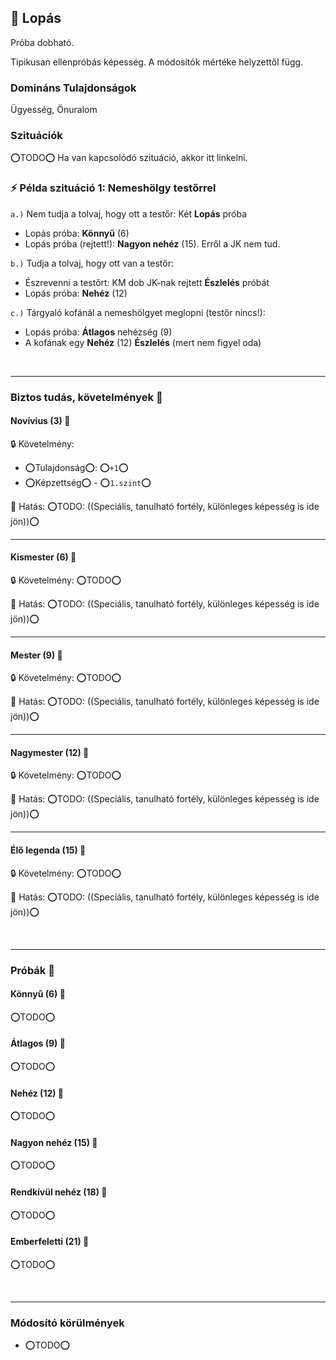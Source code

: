 ## 🔵 Lopás

Próba dobható.

Tipikusan ellenpróbás képesség. A módosítók mértéke helyzettől függ.

### Domináns Tulajdonságok

Ügyesség, Önuralom

### Szituációk

⭕TODO⭕ Ha van kapcsolódó szituáció, akkor itt linkelni.

### ⚡ Példa szituáció 1:  Nemeshölgy testőrrel

`a.)` Nem tudja a tolvaj, hogy ott a testőr: Két **Lopás** próba
- Lopás próba: **Könnyű** (6) 
- Lopás próba (rejtett!): **Nagyon nehéz** (15). Erről a JK nem tud.

`b.)` Tudja a tolvaj, hogy ott van a testőr:
- Észrevenni a testőrt: KM dob JK-nak rejtett **Észlelés** próbát
- Lopás próba: **Nehéz** (12)

`c.)` Tárgyaló kofánál a nemeshölgyet meglopni (testőr nincs!):
  - Lopás próba: **Átlagos** nehézség (9)
  - A kofának egy **Nehéz** (12)  **Észlelés** (mert nem figyel oda)

<br />

---
### Biztos tudás, követelmények 📖

#### Novívius (3) 📖

🔒 Követelmény:
- ⭕Tulajdonság⭕: ⭕`+1`⭕
- ⭕Képzettség⭕ - ⭕`1.szint`⭕

🌟 Hatás: ⭕TODO: ((Speciális, tanulható fortély, különleges képesség is ide jön))⭕

---
#### Kismester (6) 📖

🔒 Követelmény: ⭕TODO⭕

🌟 Hatás: ⭕TODO: ((Speciális, tanulható fortély, különleges képesség is ide jön))⭕

---
#### Mester (9) 📖

🔒 Követelmény: ⭕TODO⭕

🌟 Hatás: ⭕TODO: ((Speciális, tanulható fortély, különleges képesség is ide jön))⭕

---
#### Nagymester (12) 📖

🔒 Követelmény:  ⭕TODO⭕

🌟 Hatás: ⭕TODO: ((Speciális, tanulható fortély, különleges képesség is ide jön))⭕

---
#### Élő legenda (15) 📖

🔒 Követelmény:  ⭕TODO⭕

🌟 Hatás: ⭕TODO: ((Speciális, tanulható fortély, különleges képesség is ide jön))⭕

<br />

---
### Próbák 🎲

#### Könnyű (6) 🎲 

⭕TODO⭕

#### Átlagos (9) 🎲 

⭕TODO⭕

#### Nehéz (12) 🎲 

⭕TODO⭕

#### Nagyon nehéz (15) 🎲 

⭕TODO⭕

#### Rendkívül nehéz (18) 🎲 

⭕TODO⭕

#### Emberfeletti (21) 🎲 

⭕TODO⭕

<br />

---
### Módosító körülmények

- ⭕TODO⭕
